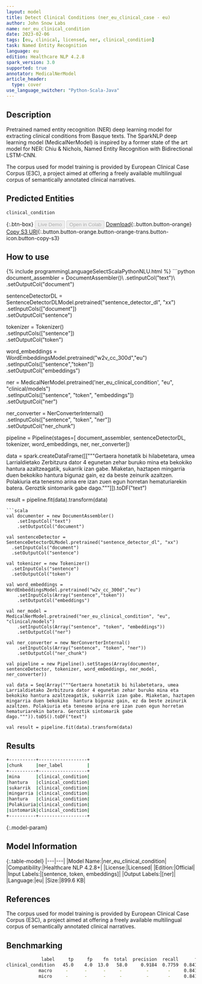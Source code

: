 ```yaml
---
layout: model
title: Detect Clinical Conditions (ner_eu_clinical_case - eu)
author: John Snow Labs
name: ner_eu_clinical_condition
date: 2023-02-06
tags: [eu, clinical, licensed, ner, clinical_condition]
task: Named Entity Recognition
language: eu
edition: Healthcare NLP 4.2.8
spark_version: 3.0
supported: true
annotator: MedicalNerModel
article_header:
  type: cover
use_language_switcher: "Python-Scala-Java"
---
```


## Description

Pretrained named entity recognition (NER) deep learning model for extracting clinical conditions from Basque texts. The SparkNLP deep learning model (MedicalNerModel) is inspired by a former state of the art model for NER: Chiu & Nichols, Named Entity Recognition with Bidirectional LSTM-CNN.

The corpus used for model training is provided by European Clinical Case Corpus (E3C), a project aimed at offering a freely available multilingual corpus of semantically annotated
clinical narratives.

## Predicted Entities

`clinical_condition`

{:.btn-box}
<button class="button button-orange" disabled>Live Demo</button>
<button class="button button-orange" disabled>Open in Colab</button>
[Download](https://s3.amazonaws.com/auxdata.johnsnowlabs.com/clinical/models/ner_eu_clinical_condition_eu_4.2.8_3.0_1675723038941.zip){:.button.button-orange}
[Copy S3 URI](s3://auxdata.johnsnowlabs.com/clinical/models/ner_eu_clinical_condition_eu_4.2.8_3.0_1675723038941.zip){:.button.button-orange.button-orange-trans.button-icon.button-copy-s3}

## How to use



<div class="tabs-box" markdown="1">
{% include programmingLanguageSelectScalaPythonNLU.html %}
```python
document_assembler = DocumentAssembler()\
	.setInputCol("text")\
	.setOutputCol("document")
 
sentenceDetectorDL = SentenceDetectorDLModel.pretrained("sentence_detector_dl", "xx")\
	.setInputCols(["document"])\
	.setOutputCol("sentence")

tokenizer = Tokenizer()\
	.setInputCols(["sentence"])\
	.setOutputCol("token")

word_embeddings = WordEmbeddingsModel.pretrained("w2v_cc_300d","eu")\
	.setInputCols(["sentence","token"])\
	.setOutputCol("embeddings")

ner = MedicalNerModel.pretrained('ner_eu_clinical_condition', "eu", "clinical/models") \
	.setInputCols(["sentence", "token", "embeddings"]) \
	.setOutputCol("ner")
 
ner_converter = NerConverterInternal()\
	.setInputCols(["sentence", "token", "ner"])\
	.setOutputCol("ner_chunk")

pipeline = Pipeline(stages=[
	document_assembler,
	sentenceDetectorDL,
	tokenizer,
	word_embeddings,
	ner,
	ner_converter])

data = spark.createDataFrame([["""Gertaera honetatik bi hilabetetara, umea Larrialdietako Zerbitzura dator 4 egunetan zehar buruko mina eta bekokiko hantura azaltzeagatik, sukarrik izan gabe. Miaketan, haztapen mingarria duen bekokiko  hantura bigunaz gain, ez da beste zeinurik azaltzen. Polakiuria eta tenesmo arina ere izan zuen egun horretan hematuriarekin batera. Geroztik sintomarik gabe dago."""]]).toDF("text")

result = pipeline.fit(data).transform(data)
```
```scala
val documenter = new DocumentAssembler() 
    .setInputCol("text") 
    .setOutputCol("document")

val sentenceDetector = SentenceDetectorDLModel.pretrained("sentence_detector_dl", "xx")
  .setInputCols("document")
  .setOutputCol("sentence")

val tokenizer = new Tokenizer()
  .setInputCols("sentence")
  .setOutputCol("token")

val word_embeddings = WordEmbeddingsModel.pretrained("w2v_cc_300d","eu")
	.setInputCols(Array("sentence","token"))
	.setOutputCol("embeddings")

val ner_model = MedicalNerModel.pretrained("ner_eu_clinical_condition", "eu", "clinical/models")
    .setInputCols(Array("sentence", "token", "embeddings"))
    .setOutputCol("ner")

val ner_converter = new NerConverterInternal()
    .setInputCols(Array("sentence", "token", "ner"))
    .setOutputCol("ner_chunk")

val pipeline = new Pipeline().setStages(Array(documenter, sentenceDetector, tokenizer, word_embeddings, ner_model, ner_converter))

val data = Seq(Array("""Gertaera honetatik bi hilabetetara, umea Larrialdietako Zerbitzura dator 4 egunetan zehar buruko mina eta bekokiko hantura azaltzeagatik, sukarrik izan gabe. Miaketan, haztapen mingarria duen bekokiko  hantura bigunaz gain, ez da beste zeinurik azaltzen. Polakiuria eta tenesmo arina ere izan zuen egun horretan hematuriarekin batera. Geroztik sintomarik gabe dago.""")).toDS().toDF("text")

val result = pipeline.fit(data).transform(data)
```
</div>

## Results

```bash
+----------+------------------+
|chunk     |ner_label         |
+----------+------------------+
|mina      |clinical_condition|
|hantura   |clinical_condition|
|sukarrik  |clinical_condition|
|mingarria |clinical_condition|
|hantura   |clinical_condition|
|Polakiuria|clinical_condition|
|sintomarik|clinical_condition|
+----------+------------------+
```

{:.model-param}
## Model Information

{:.table-model}
|---|---|
|Model Name:|ner_eu_clinical_condition|
|Compatibility:|Healthcare NLP 4.2.8+|
|License:|Licensed|
|Edition:|Official|
|Input Labels:|[sentence, token, embeddings]|
|Output Labels:|[ner]|
|Language:|eu|
|Size:|899.6 KB|

## References

The corpus used for model training is provided by European Clinical Case Corpus (E3C), a project aimed at offering a freely available multilingual corpus of semantically annotated clinical narratives.

## Benchmarking

```bash
             label     tp     fp    fn  total  precision  recall      f1
clinical_condition   45.0    4.0  13.0   58.0     0.9184  0.7759  0.8411
            macro     -      -      -     -         -       -     0.8411
            micro     -      -      -     -         -       -     0.8411
```